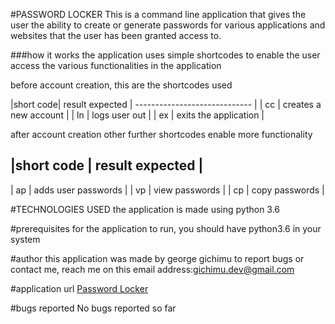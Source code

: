 #PASSWORD LOCKER
This is a command line application that gives the user the ability to create or generate passwords for various applications and websites that the user has been granted access to.

###how it works
the application uses simple shortcodes to enable the user access the various functionalities in the application

before account creation, this are the shortcodes used 

|short code| result expected       |
-----------------------------      |
|    cc    | creates a new account |
|    ln    | logs user out         |
|    ex    | exits the application |

after account creation other further shortcodes enable more functionality

|short code | result expected      |
------------------------------------
|   ap      |  adds user passwords |
|   vp      |  view passwords      |
|   cp      |  copy passwords      |


#TECHNOLOGIES USED
the application is made using python 3.6

#prerequisites
for the application to run, you should have python3.6 in your system

#author
this application was made by george gichimu
to report bugs or contact me, reach me on this email address:[gichimu.dev@gmail.com](gichimu.dev@gmail.com)

#application url
[Password Locker](https://github.com/gichimux/password-locker)

#bugs reported
No bugs reported so far


